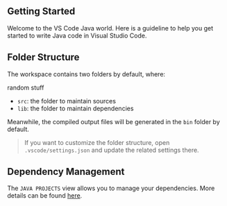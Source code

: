 ## Getting Started

Welcome to the VS Code Java world. Here is a guideline to help you get started to write Java code in Visual Studio Code.

## Folder Structure

The workspace contains two folders by default, where:



random stuff


- `src`: the folder to maintain sources
- `lib`: the folder to maintain dependencies

Meanwhile, the compiled output files will be generated in the `bin` folder by default.

> If you want to customize the folder structure, open `.vscode/settings.json` and update the related settings there.

## Dependency Management

The `JAVA PROJECTS` view allows you to manage your dependencies. More details can be found [here](https://github.com/microsoft/vscode-java-dependency#manage-dependencies).
